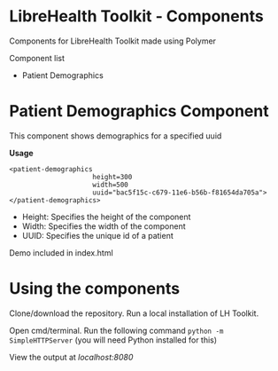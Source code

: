 # LibreHealth Toolkit - Components
Components for LibreHealth Toolkit made using Polymer

Component list
 * Patient Demographics
 
 
 # Patient Demographics Component
 This component shows demographics for a specified uuid
 
 **Usage**
 ```
 <patient-demographics 
                      height=300
                      width=500
                      uuid="bac5f15c-c679-11e6-b56b-f81654da705a">
 </patient-demographics>
 ```
 
 * Height: Specifies the height of the component
 * Width: Specifies the width of the component
 * UUID: Specifies the unique id of a patient
 
 Demo included in index.html
 
 
 # Using the components
 Clone/download the repository.
 Run a local installation of LH Toolkit.
 
 Open cmd/terminal. Run the following command
 ```python -m SimpleHTTPServer```
 (you will need Python installed for this)
 
 View the output at _localhost:8080_
       
